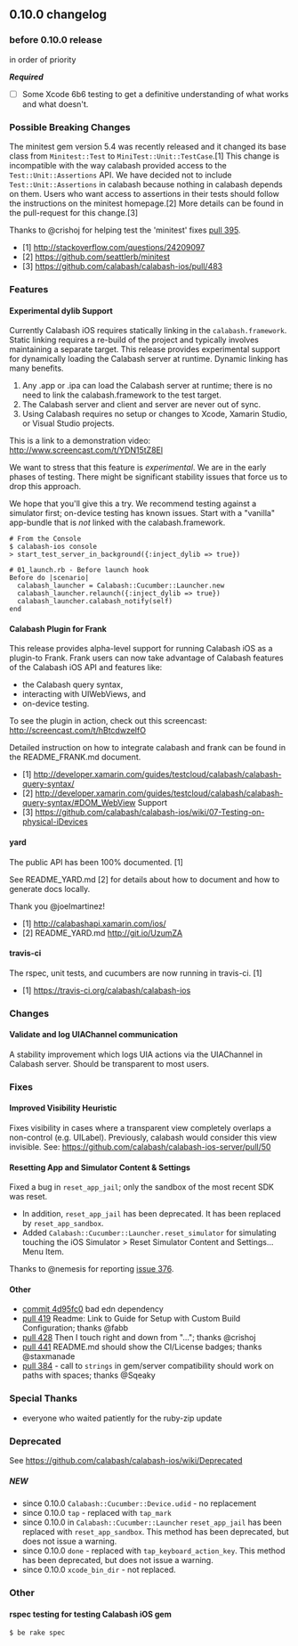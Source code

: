 ## 0.10.0 changelog

### before 0.10.0 release

in order of priority 

***Required***

- [ ] Some Xcode 6b6 testing to get a definitive understanding of what works and what doesn't.

### Possible Breaking Changes

The minitest gem version 5.4 was recently released and it changed its base class from `Minitest::Test` to `MiniTest::Unit::TestCase`.[1]  This change is incompatible with the way calabash provided access to the `Test::Unit::Assertions` API.  We have decided not to include `Test::Unit::Assertions` in calabash because nothing in calabash depends on them.  Users who want access to assertions in their tests should follow the instructions on the minitest homepage.[2]  More details can be found in the pull-request for this change.[3]

Thanks to @crishoj for helping test the 'minitest' fixes [pull 395](https://github.com/calabash/calabash-ios/pull/395).

- [1] http://stackoverflow.com/questions/24209097
- [2] https://github.com/seattlerb/minitest
- [3] https://github.com/calabash/calabash-ios/pull/483

### Features

#### Experimental dylib Support

Currently Calabash iOS requires statically linking in the `calabash.framework`. Static linking requires a re-build of the project and typically involves maintaining a separate target.   This release provides experimental support for dynamically loading the Calabash server at runtime.  Dynamic linking has many benefits.

1. Any .app or .ipa can load the Calabash server at runtime; there is no need to link the calabash.framework to the test target.
2. The Calabash server and client and server are never out of sync.
3. Using Calabash requires no setup or changes to Xcode, Xamarin Studio, or Visual Studio projects.

This is a link to a demonstration video:  http://www.screencast.com/t/YDN15tZ8El

We want to stress that this feature is _experimental_.  We are in the early phases of testing.  There might be significant stability issues that force us to drop this approach.

We hope that you'll give this a try.  We recommend testing against a simulator first; on-device testing has known issues.  Start with a "vanilla" app-bundle that is *not* linked with the calabash.framework.

```
# From the Console
$ calabash-ios console
> start_test_server_in_background({:inject_dylib => true})

# 01_launch.rb - Before launch hook
Before do |scenario|
  calabash_launcher = Calabash::Cucumber::Launcher.new
  calabash_launcher.relaunch({:inject_dylib => true})
  calabash_launcher.calabash_notify(self)
end
```

#### Calabash Plugin for Frank

This release provides alpha-level support for running Calabash iOS as a plugin-to Frank.  Frank users can now take advantage of Calabash features of the Calabash iOS API and features like:

* the Calabash query syntax,
* interacting with UIWebViews, and
* on-device testing.

To see the plugin in action, check out this screencast: http://screencast.com/t/hBtcdwzelfO

Detailed instruction on how to integrate calabash and frank can be found in the README_FRANK.md document.

- [1] http://developer.xamarin.com/guides/testcloud/calabash/calabash-query-syntax/
- [2] http://developer.xamarin.com/guides/testcloud/calabash/calabash-query-syntax/#DOM_WebView Support
- [3] https://github.com/calabash/calabash-ios/wiki/07-Testing-on-physical-iDevices

#### yard

The public API has been 100% documented.  [1]

See README_YARD.md [2] for details about how to document and how to generate docs locally.

Thank you @joelmartinez!

- [1] http://calabashapi.xamarin.com/ios/
- [2] README_YARD.md http://git.io/UzumZA

#### travis-ci

The rspec, unit tests, and cucumbers are now running in travis-ci. [1]

- [1] https://travis-ci.org/calabash/calabash-ios

### Changes

#### Validate and log UIAChannel communication

A stability improvement which logs UIA actions via the UIAChannel in Calabash server. Should be transparent to most users.

### Fixes

#### Improved Visibility Heuristic

Fixes visibility in cases where a transparent view completely overlaps a non-control (e.g. UILabel).  Previously, calabash would consider this view invisible. See: https://github.com/calabash/calabash-ios-server/pull/50

#### Resetting App and Simulator Content & Settings

Fixed a bug in `reset_app_jail`; only the sandbox of the most recent SDK was reset.

* In addition, `reset_app_jail` has been deprecated.  It has been replaced by `reset_app_sandbox`.
* Added `Calabash::Cucumber::Launcher.reset_simulator` for simulating touching the iOS Simulator > Reset Simulator Content and Settings... Menu Item.

Thanks to @nemesis for reporting [issue 376](https://github.com/calabash/calabash-ios/issues/376).

#### Other

- [commit 4d95fc0](https://github.com/calabash/calabash-ios/commit/4d95fc04e34e534d4b745a202514679067d8cc0f) bad edn dependency
- [pull 419](https://github.com/calabash/calabash-ios/pull/419) Readme: Link to Guide for Setup with Custom Build Configuration; thanks @fabb
- [pull 428](https://github.com/calabash/calabash-ios/pull/428) Then I touch right and down from "..."; thanks @crishoj
- [pull 441](https://github.com/calabash/calabash-ios/pull/441) README.md should show the CI/License badges; thanks @staxmanade
- [pull 384](https://github.com/calabash/calabash-ios/pull/384) - call to `strings` in gem/server compatibility should work on paths with spaces; thanks @Sqeaky


### Special Thanks

* everyone who waited patiently for the ruby-zip update

### Deprecated

See https://github.com/calabash/calabash-ios/wiki/Deprecated

##### NEW

* since 0.10.0 `Calabash::Cucumber::Device.udid` - no replacement
* since 0.10.0 `tap` - replaced with `tap_mark`
* since 0.10.0 in `Calabash::Cucumber::Launcher` `reset_app_jail` has been replaced with `reset_app_sandbox`. This method has been deprecated, but does not issue a warning.
* since 0.10.0 `done` - replaced with `tap_keyboard_action_key`. This method has been deprecated, but does not issue a warning.
* since 0.10.0 `xcode_bin_dir` - not replaced.

### Other

#### rspec testing for testing Calabash iOS gem

```
$ be rake spec
```
